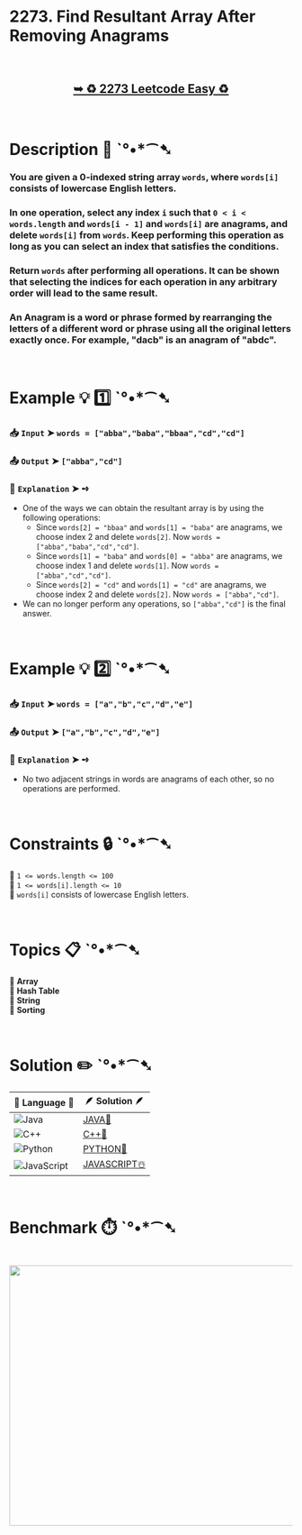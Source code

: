 # 2273. Find Resultant Array After Removing Anagrams

</br>

<h2 align="center"> 

<a href="https://leetcode.com/problems/find-resultant-array-after-removing-anagrams/description/?envType=daily-question&envId=2025-10-13"><strong>➥ ♻️ 2273 Leetcode Easy ♻️ </strong></a>
</h2>

</br>

# Description 📜 ˋ°•*⁀➷

### You are given a 0-indexed string array `words`, where `words[i]` consists of lowercase English letters.

### In one operation, select any index `i` such that `0 < i < words.length` and `words[i - 1]` and `words[i]` are anagrams, and delete `words[i]` from `words`. Keep performing this operation as long as you can select an index that satisfies the conditions.

### Return `words` after performing all operations. It can be shown that selecting the indices for each operation in any arbitrary order will lead to the same result.

### An Anagram is a word or phrase formed by rearranging the letters of a different word or phrase using all the original letters exactly once. For example, "dacb" is an anagram of "abdc".

</br>

# Example 💡 1️⃣ ˋ°•*⁀➷

  ### 📥 `Input`  ➤ `words = ["abba","baba","bbaa","cd","cd"]`

  ### 📤 `Output`  ➤ `["abba","cd"]`

  ### 🔦 `Explanation`  ➤ ➺

  - One of the ways we can obtain the resultant array is by using the following operations:
    - Since `words[2] = "bbaa"` and `words[1] = "baba"` are anagrams, we choose index 2 and delete `words[2]`. Now `words = ["abba","baba","cd","cd"]`.
    - Since `words[1] = "baba"` and `words[0] = "abba"` are anagrams, we choose index 1 and delete `words[1]`. Now `words = ["abba","cd","cd"]`.
    - Since `words[2] = "cd"` and `words[1] = "cd"` are anagrams, we choose index 2 and delete `words[2]`. Now `words = ["abba","cd"]`.
  - We can no longer perform any operations, so `["abba","cd"]` is the final answer.

</br>

# Example 💡 2️⃣ ˋ°•*⁀➷

  ### 📥 `Input`  ➤ `words = ["a","b","c","d","e"]`

  ### 📤 `Output`  ➤ `["a","b","c","d","e"]`

  ### 🔦 `Explanation`  ➤ ➺

  - No two adjacent strings in words are anagrams of each other, so no operations are performed.

</br>

# Constraints 🔒 ˋ°•*⁀➷

🔹 `1 <= words.length <= 100` </br>
🔹 `1 <= words[i].length <= 10` </br>
🔹 `words[i]` consists of lowercase English letters. </br>

</br>

# Topics 📋 ˋ°•*⁀➷

🔸 **Array** </br>
🔸 **Hash Table** </br>
🔸 **String** </br>
🔸 **Sorting** </br>

</br>

# Solution ✏️ ˋ°•*⁀➷

| 📒 Language 📒  | 🪶 Solution 🪶 |
| ------------- | ------------- |
|  ![Java](https://img.shields.io/badge/java-%23ED8B00.svg?style=for-the-badge&logo=openjdk&logoColor=white)  | [JAVA🍁](https://github.com/Prakhar-002/LEETCODE/blob/main/%F0%9F%8D%84%20Daily%20Challenge%202025%20%F0%9F%8D%B3/%F0%9F%94%AC%20Examine%20Thoroughly%20%F0%9F%A7%AC/10%20Oct%20%F0%9F%9B%95/13%20-%2010%20-%202025%20---%202273.%20Find%20Resultant%20Array%20After%20Removing%20Anagrams%20%E2%98%83%EF%B8%8F%20%F0%9F%8D%81%20%F0%9F%8D%B0%20%F0%9F%8E%B2/%F0%9F%8D%81JAVA%20-%202273.%20Find%20Resultant%20Array%20After%20Removing%20Anagrams.java) |
|  ![C++](https://img.shields.io/badge/c++-%2300599C.svg?style=for-the-badge&logo=c%2B%2B&logoColor=white)  | [C++🎲](https://github.com/Prakhar-002/LEETCODE/blob/main/%F0%9F%8D%84%20Daily%20Challenge%202025%20%F0%9F%8D%B3/%F0%9F%94%AC%20Examine%20Thoroughly%20%F0%9F%A7%AC/10%20Oct%20%F0%9F%9B%95/13%20-%2010%20-%202025%20---%202273.%20Find%20Resultant%20Array%20After%20Removing%20Anagrams%20%E2%98%83%EF%B8%8F%20%F0%9F%8D%81%20%F0%9F%8D%B0%20%F0%9F%8E%B2/%F0%9F%8E%B2CPP%20-%202273.%20Find%20Resultant%20Array%20After%20Removing%20Anagrams.cpp)  |
|  ![Python](https://img.shields.io/badge/python-3670A0?style=for-the-badge&logo=python&logoColor=ffdd54)    | [PYTHON🍰](https://github.com/Prakhar-002/LEETCODE/blob/main/%F0%9F%8D%84%20Daily%20Challenge%202025%20%F0%9F%8D%B3/%F0%9F%94%AC%20Examine%20Thoroughly%20%F0%9F%A7%AC/10%20Oct%20%F0%9F%9B%95/13%20-%2010%20-%202025%20---%202273.%20Find%20Resultant%20Array%20After%20Removing%20Anagrams%20%E2%98%83%EF%B8%8F%20%F0%9F%8D%81%20%F0%9F%8D%B0%20%F0%9F%8E%B2/%F0%9F%8D%B0PYTHON%20-%202273.%20Find%20Resultant%20Array%20After%20Removing%20Anagrams.py) |
| ![JavaScript](https://img.shields.io/badge/javascript-%23323330.svg?style=for-the-badge&logo=javascript&logoColor=%23F7DF1E)   | [JAVASCRIPT☃️](https://github.com/Prakhar-002/LEETCODE/blob/main/%F0%9F%8D%84%20Daily%20Challenge%202025%20%F0%9F%8D%B3/%F0%9F%94%AC%20Examine%20Thoroughly%20%F0%9F%A7%AC/10%20Oct%20%F0%9F%9B%95/13%20-%2010%20-%202025%20---%202273.%20Find%20Resultant%20Array%20After%20Removing%20Anagrams%20%E2%98%83%EF%B8%8F%20%F0%9F%8D%81%20%F0%9F%8D%B0%20%F0%9F%8E%B2/%E2%98%83%EF%B8%8FJAVASCRIPT%20-%202273.%20Find%20Resultant%20Array%20After%20Removing%20Anagrams.js) |

</br>

# Benchmark ⏱️ ˋ°•*⁀➷

<h1  align="center" >

<img src ="https://github.com/user-attachments/assets/1af6e634-3854-43b7-9849-e22725928396" width = "700px" height="462px" />

</h1>
